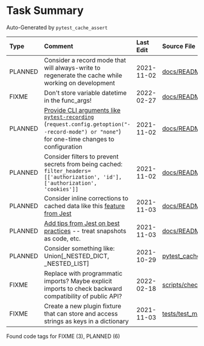 # Task Summary

Auto-Generated by `pytest_cache_assert`

| Type    | Comment                                                                                                                                                                                                                                                                         | Last Edit   | Source File                                                                                                                                                                                            |
|:--------|:--------------------------------------------------------------------------------------------------------------------------------------------------------------------------------------------------------------------------------------------------------------------------------|:------------|:-------------------------------------------------------------------------------------------------------------------------------------------------------------------------------------------------------|
| PLANNED | Consider a record mode that will always-write to regenerate the cache while working on development                                                                                                                                                                              | 2021-11-02  | [docs/README.md:222](https://github.com/KyleKing/pytest_cache_assert/blame/64fefaeae24ddf2a1817bb41990d01605cf9dc61/docs/README.md#L186)                                                               |
| FIXME   | Don't store variable datetime in the func_args!                                                                                                                                                                                                                                 | 2022-02-27  | [docs/README.md:225](https://github.com/KyleKing/pytest_cache_assert/blame/4e1147d1977b2f0add1b52c711b83edc220e5693/docs/README.md#L225)                                                               |
| PLANNED | [Provide CLI arguments like `pytest-recording`](https://github.com/kiwicom/pytest-recording/blob/484bb887dd43fcaf44149160d57b58a7215e2c8a/src/pytest_recording/plugin.py#L37-L70) (`request.config.getoption("--record-mode") or "none"`) for one-time changes to configuration | 2021-11-02  | [docs/README.md:226](https://github.com/KyleKing/pytest_cache_assert/blame/59b53b867385ee55fb5d6c280931e1200f242f8c/docs/README.md#L191)                                                               |
| PLANNED | Consider filters to prevent secrets from being cached: `filter_headers=[['authorization', 'id'], ['authorization', 'cookies']]`                                                                                                                                                 | 2021-11-02  | [docs/README.md:227](https://github.com/KyleKing/pytest_cache_assert/blame/59b53b867385ee55fb5d6c280931e1200f242f8c/docs/README.md#L192)                                                               |
| PLANNED | Consider inline corrections to cached data like this [feature from Jest](https://jestjs.io/docs/snapshot-testing#inline-snapshots)                                                                                                                                              | 2021-11-03  | [docs/README.md:231](https://github.com/KyleKing/pytest_cache_assert/blame/0b3976e638b5f059cb1d4a8aecd008cee14ae70f/docs/README.md#L228)                                                               |
| PLANNED | [Add tips from Jest on best practices](https://jestjs.io/docs/snapshot-testing#best-practices) -- treat snapshots as code, etc.                                                                                                                                                 | 2021-11-03  | [docs/README.md:234](https://github.com/KyleKing/pytest_cache_assert/blame/0b3976e638b5f059cb1d4a8aecd008cee14ae70f/docs/README.md#L231)                                                               |
| PLANNED | Consider something like: Union[_NESTED_DICT, _NESTED_LIST]                                                                                                                                                                                                                      | 2021-10-29  | [pytest_cache_assert/_check_assert/constants.py:46](https://github.com/KyleKing/pytest_cache_assert/blame/b01f775653f63d2835b2a7f5ca03e224299493fd/pytest_cache_assert/_check_assert/constants.py#L14) |
| FIXME   | Replace with programmatic imports? Maybe explicit imports to check backward compatibility of public API?                                                                                                                                                                        | 2022-02-18  | [scripts/check_imports.py:7](https://github.com/KyleKing/pytest_cache_assert/blame/de5c14ec02a9b3db952957a391ad4fbf317567ae/scripts/check_imports.py#L7)                                               |
| FIXME   | Create a new plugin fixture that can store and access strings as keys in a dictionary                                                                                                                                                                                           | 2021-11-03  | [tests/test_main.py:18](https://github.com/KyleKing/pytest_cache_assert/blame/3320d9ed84f23f3ea8b0723fc38f0b71344472ed/tests/test_main.py#L18)                                                         |

Found code tags for FIXME (3), PLANNED (6)

<!-- calcipy:skip_tags -->
